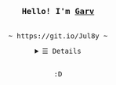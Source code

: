 <h3 align="center"><samp>Hello! I'm <b><a rel="nofollow noopener noreferrer" target="_blank" href="https://garv-shah.github.io">Garv</a></b></samp></h3>
<p align="center"><br>
  <samp>
    ~ https://git.io/Jul8y ~ <br>
  </samp>
</p>
<details align="center">
   <summary> <samp>&#9776; Details</samp></summary>
   <p align="center">
     <br>
      <a href="https://github.com/garv-shah?tab=repositories" target="_blank"><img alt="Code" src="https://img.shields.io/badge/-code-000000?style=flat-square&logo=Plex&logoColor=white"></a>
      <a href="https://github.com/garv-shah?tab=repositories&language=python" target="_blank"><img alt="Python" src="https://img.shields.io/badge/-Python-3572A5?style=flat-square&logo=Python&logoColor=white"></a>
      <a href="https://github.com/garv-shah?tab=repositories&language=javascript" target="_blank"><img alt="Javascript" src="https://img.shields.io/badge/-Javascript-f1e05a?style=flat-square&logo=Javascript&logoColor=white"></a>
      <a href="https://github.com/garv-shah?tab=repositories&language=dart" target="_blank"><img alt="Dart" src="https://img.shields.io/badge/-Flutter-375eab?style=flat-square&logo=Flutter&logoColor=white"></a>
      <a href="https://github.com/kevinjycui?tab=repositories&language=html" target="_blank"><img alt="HTML" src="https://img.shields.io/badge/-HTML-E34F26?style=flat-square&logo=HTML5&logoColor=white"></a>
  <br>
  <img src="https://github-readme-stats.vercel.app/api?username=garv-shah&show_icons=true&hide_border=true&title_color=5391FE&icon_color=000000&text_color=555"></img><br>
     <a href="https://www.wwdcscholars.com/s/DF1A5147-A993-44E4-8739-8A050139A7BA" target="_blank"><img alt="Updates" src="https://img.shields.io/badge/--000000?style=flat-square&logo=Apple&logoColor=white"></a>
     <a href="https://github.com/garv-shah" target="_blank"><img alt="GitHub Visits" src="https://badges.pufler.dev/visits/garv-shah"/></a>
     <a href="https://www.youtube.com/watch?v=dQw4w9WgXcQ" target="_blank"><img alt="GitHub Commits Monthly" src="https://badges.pufler.dev/commits/monthly/garv-shah"></a>
  </samp>
  </p>
</details>
<br>
<samp>
  <p align="center">
    :D<br>
  </p>
</samp>
